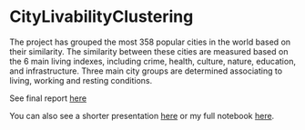 # CityLivabilityClustering

The project has grouped the most 358 popular cities in the world based on their similarity. The similarity between these cities are measured based on the 6 main living indexes, including crime, health, culture, nature, education, and infrastructure. Three main city groups are determined associating to living, working and resting conditions.

See final report [here](https://github.com/nhohung/CityLivabilityClustering/blob/master/Report.pdf)

You can also see a shorter presentation [here](https://github.com/nhohung/CityLivabilityClustering/blob/master/Presentation.pdf) or my full notebook [here](https://nbviewer.jupyter.org/github/nhohung/CityLivabilityClustering/blob/master/SimilarLivabilityCitiesSubmit.ipynb).
